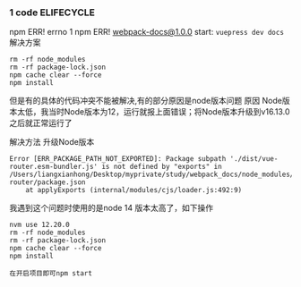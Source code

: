 ### 1 code ELIFECYCLE
npm ERR! errno 1
npm ERR! webpack-docs@1.0.0 start: `vuepress dev docs`
解决方案
```
rm -rf node_modules
rm -rf package-lock.json
npm cache clear --force
npm install
```
但是有的具体的代码冲突不能被解决,有的部分原因是node版本问题
原因
Node版本太低，我当时Node版本为12，运行就报上面错误；将Node版本升级到v16.13.0之后就正常运行了

解决方法
升级Node版本
```
Error [ERR_PACKAGE_PATH_NOT_EXPORTED]: Package subpath './dist/vue-router.esm-bundler.js' is not defined by "exports" in /Users/liangxianhong/Desktop/myprivate/study/webpack_docs/node_modules/vue-router/package.json
    at applyExports (internal/modules/cjs/loader.js:492:9)
```
我遇到这个问题时使用的是node 14  版本太高了，如下操作
```
nvm use 12.20.0
rm -rf node_modules
rm -rf package-lock.json
npm cache clear --force
npm install

在开启项目即可npm start
```
